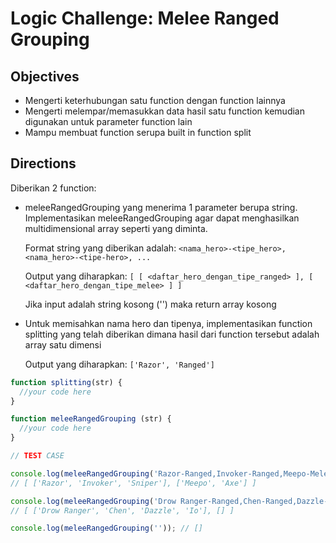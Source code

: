 # Logic Challenge: Melee Ranged Grouping

## Objectives
- Mengerti keterhubungan satu function dengan function lainnya
- Mengerti melempar/memasukkan data hasil satu function kemudian digunakan untuk parameter function lain
- Mampu membuat function serupa built in function split

## Directions


Diberikan 2 function:

- meleeRangedGrouping yang menerima 1 parameter berupa string.  Implementasikan meleeRangedGrouping agar dapat menghasilkan multidimensional array seperti yang diminta.

  Format string yang diberikan adalah:
`<nama_hero>-<tipe_hero>,<nama_hero>-<tipe-hero>, ...`

  Output yang diharapkan:
`[ [ <daftar_hero_dengan_tipe_ranged> ], [ <daftar_hero_dengan_tipe_melee> ] ]`

  Jika input adalah string kosong ('') maka return array kosong

- Untuk memisahkan nama hero dan tipenya, implementasikan function splitting yang telah diberikan dimana hasil dari function tersebut adalah array satu dimensi

  Output yang diharapkan:
  `['Razor', 'Ranged']`


```JavaScript
function splitting(str) {
  //your code here
}

function meleeRangedGrouping (str) {
  //your code here
}

// TEST CASE

console.log(meleeRangedGrouping('Razor-Ranged,Invoker-Ranged,Meepo-Melee,Axe-Melee,Sniper-Ranged'));
// [ ['Razor', 'Invoker', 'Sniper'], ['Meepo', 'Axe'] ]

console.log(meleeRangedGrouping('Drow Ranger-Ranged,Chen-Ranged,Dazzle-Ranged,Io-Ranged'));
// [ ['Drow Ranger', 'Chen', 'Dazzle', 'Io'], [] ]

console.log(meleeRangedGrouping('')); // []
```
